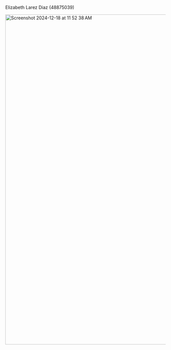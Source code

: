 Elizabeth Larez Diaz (48875039)

<img width="1035" alt="Screenshot 2024-12-18 at 11 52 38 AM" src="https://github.com/user-attachments/assets/67c847b3-2f79-46b3-97ae-66a3ebc45802" />
 
